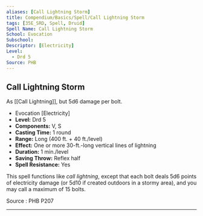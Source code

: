 ```yaml
---
aliases: [Call Lightning Storm]
title: Compendium/Basics/Spell/Call Lightning Storm
tags: [35E_SRD, Spell, Druid]
Spell Name: Call Lightning Storm
School: Evocation
Subschool: 
Descriptor: [Electricity]
Level:
  - Drd 5
Source: PHB
---
```



## Call Lightning Storm

As [[Call Lightning]], but 5d6 damage per bolt.

*   Evocation [Electricity]
*   **Level:** Drd 5
*   **Components:** V, S
*   **Casting Time:** 1 round
*   **Range:** Long (400 ft. + 40 ft./level)
*   **Effect:** One or more 30-ft.-long vertical lines of lightning
*   **Duration:** 1 min./level
*   **Saving Throw:** Reflex half
*   **Spell Resistance:** Yes

<p>This spell functions like <i>call lightning</i>, except that each bolt deals 5d6 points of electricity damage (or 5d10 if created outdoors in a stormy area), and you may call a maximum of 15 bolts.</p>

Source : PHB P207

---
